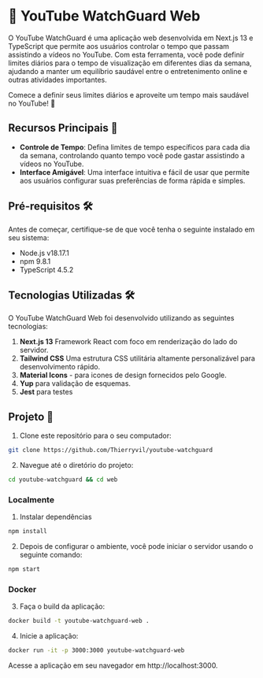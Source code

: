 # 👀 YouTube WatchGuard Web

O YouTube WatchGuard é uma aplicação web desenvolvida em Next.js 13 e TypeScript que permite aos usuários controlar o tempo que passam assistindo a vídeos no YouTube. Com esta ferramenta, você pode definir limites diários para o tempo de visualização em diferentes dias da semana, ajudando a manter um equilíbrio saudável entre o entretenimento online e outras atividades importantes.

Comece a definir seus limites diários e aproveite um tempo mais saudável no YouTube! 🎉

## Recursos Principais 🚀

- **Controle de Tempo**: Defina limites de tempo específicos para cada dia da semana, controlando quanto tempo você pode gastar assistindo a vídeos no YouTube.
- **Interface Amigável**: Uma interface intuitiva e fácil de usar que permite aos usuários configurar suas preferências de forma rápida e simples.

## Pré-requisitos 🛠️

Antes de começar, certifique-se de que você tenha o seguinte instalado em seu sistema:

- Node.js v18.17.1
- npm 9.8.1
- TypeScript 4.5.2

## Tecnologias Utilizadas 🛠️

O YouTube WatchGuard Web foi desenvolvido utilizando as seguintes tecnologias:

1. **Next.js 13** Framework React com foco em renderização do lado do servidor.
2. **Tailwind CSS** Uma estrutura CSS utilitária altamente personalizável para desenvolvimento rápido.
3. **Material Icons** - para icones de design fornecidos pelo Google.
4. **Yup** para validação de esquemas.
5. **Jest** para testes

## Projeto 🚀

1. Clone este repositório para o seu computador:
```sh
git clone https://github.com/Thierryvil/youtube-watchguard
```

2. Navegue até o diretório do projeto:
```sh
cd youtube-watchguard && cd web 
```

### Localmente 
1. Instalar dependências
```sh
npm install
```

2. Depois de configurar o ambiente, você pode iniciar o servidor usando o seguinte comando:
```sh
npm start
```

### Docker

3. Faça o build da aplicação:
```sh
docker build -t youtube-watchguard-web . 
```

4. Inicie a aplicação:
```sh
docker run -it -p 3000:3000 youtube-watchguard-web
```

Acesse a aplicação em seu navegador em http://localhost:3000.